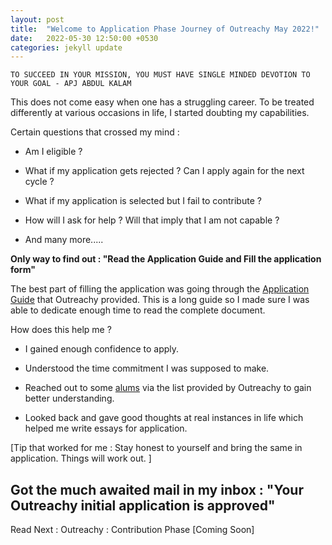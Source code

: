 ```yaml
---
layout: post
title:  "Welcome to Application Phase Journey of Outreachy May 2022!"
date:   2022-05-30 12:50:00 +0530
categories: jekyll update
---
```

`TO SUCCEED IN YOUR MISSION, YOU MUST HAVE SINGLE MINDED DEVOTION TO YOUR GOAL
                                                             - APJ ABDUL KALAM`

This does not come easy when one has a struggling career.
To be treated differently at various occasions in life,
I started doubting my capabilities. 

Certain questions that crossed my mind :

- Am I eligible ?

- What if my application gets rejected ? Can I apply again for the next cycle ?

- What if my application is selected but I fail to contribute ?

- How will I ask for help ? Will that imply that I am not capable ?

- And many more.....

**Only way to find out : "Read the Application Guide and Fill the application form"**

The best part of filling the application was going through the [Application Guide](https://www.outreachy.org/docs/applicant/) that Outreachy provided.
This is a long guide so I made sure I was able to dedicate enough time to read the complete document.

How does this help me ?

- I gained enough confidence to apply.

- Understood the time commitment I was supposed to make.

- Reached out to some [alums](https://www.outreachy.org/alums/) via the list provided by Outreachy to gain better understanding.

- Looked back and gave good thoughts at real instances in life which helped me write essays for application.

[Tip that worked for me : Stay honest to yourself and bring the same in application. Things will work out. ]


## Got the much awaited mail in my inbox : "Your Outreachy initial application is approved"

Read Next : Outreachy : Contribution Phase [Coming Soon]

